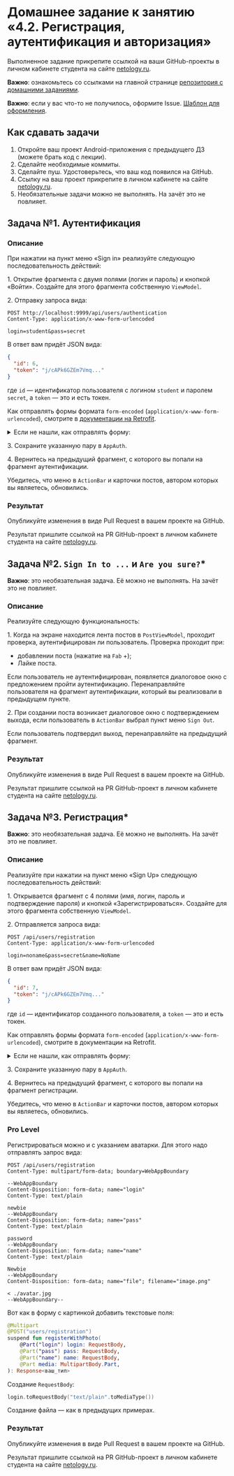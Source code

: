 # Домашнее задание к занятию «4.2. Регистрация, аутентификация и авторизация»

Выполненное задание прикрепите ссылкой на ваши GitHub-проекты в личном кабинете студента на сайте [netology.ru](https://netology.ru).

**Важно**: ознакомьтесь со ссылками на главной странице [репозитория с домашними заданиями](../README.md).

**Важно**: если у вас что-то не получилось, оформите Issue. [Шаблон для оформления](../report-requirements.md).

## Как сдавать задачи

1. Откройте ваш проект Android-приложения с предыдущего ДЗ (можете брать код с лекции).
1. Сделайте необходимые коммиты.
1. Сделайте пуш. Удостоверьтесь, что ваш код появился на GitHub.
1. Ссылку на ваш проект прикрепите в личном кабинете на сайте [netology.ru](https://netology.ru).
1. Необязательные задачи можно не выполнять. На зачёт это не повлияет. 

## Задача №1. Аутентификация

### Описание

При нажатии на пункт меню «Sign in» реализуйте следующую последовательность действий:

1\. Открытие фрагмента с двумя полями (логин и пароль) и кнопкой «Войти». Создайте для этого фрагмента собственную `ViewModel`.

2\. Отправку запроса вида:

```http request
POST http://localhost:9999/api/users/authentication
Content-Type: application/x-www-form-urlencoded

login=student&pass=secret
```

В ответ вам придёт JSON вида:
```json
{
  "id": 6,
  "token": "j/cAPk6GZEm7Vmq..."
}
```

где `id` — идентификатор пользователя с логином `student` и паролем `secret`, а `token` — это и есть токен.

Как отправлять формы формата `form-encoded` (`application/x-www-form-urlencoded`), смотрите в [документации на Retrofit](https://square.github.io/retrofit/).

<details>
<summary>Если не нашли, как отправлять форму:</summary>

```kotlin
@FormUrlEncoded
@POST("users/authentication")
suspend fun updateUser(@Field("login") login: String, @Field("pass") pass: String): Response<ваш_тип>
```

</details>

3\. Сохраните указанную пару в `AppAuth`.

4\. Вернитесь на предыдущий фрагмент, с которого вы попали на фрагмент аутентификации.

Убедитесь, что меню в `ActionBar` и карточки постов, автором которых вы являетесь, обновились.

### Результат

Опубликуйте изменения в виде Pull Request в вашем проекте на GitHub.

Результат пришлите ссылкой на PR GitHub-проект в личном кабинете студента на сайте [netology.ru](https://netology.ru).

## Задача №2. `Sign In to ...` и `Are you sure?`*

**Важно**: это необязательная задача. Её можно не выполнять. На зачёт это не повлияет.

### Описание

Реализуйте следующую функциональность:

1\. Когда на экране находится лента постов в `PostViewModel`, проходит проверка, аутентифицирован ли пользователь. Проверка проходит при:
   * добавлении поста (нажатие на `Fab` +);
   * Лайке поста.
      
Если пользователь не аутентифицирован, появляется диалоговое окно с предложением пройти аутентификацию. Перенаправляйте пользователя на фрагмент аутентификации, который вы реализовали в предыдущем пункте.

2\. При создании поста возникает диалоговое окно с подтверждением выхода, если пользователь в `ActionBar` выбрал пункт меню `Sign Out`.

Если пользователь подтвердил выход, перенаправляйте на предыдущий фрагмент.

### Результат

Опубликуйте изменения в виде Pull Request в вашем проекте на GitHub.

Результат пришлите ссылкой на PR GitHub-проект в личном кабинете студента на сайте [netology.ru](https://netology.ru).

## Задача №3. Регистрация*

**Важно**: это необязательная задача. Её можно не выполнять. На зачёт это не повлияет.

### Описание

Реализуйте при нажатии на пункт меню «Sign Up» следующую последовательность действий:

1\. Открывается фрагмент с 4 полями (имя, логин, пароль и подтверждение пароля) и кнопкой «Зарегистрироваться». Создайте для этого фрагмента собственную `ViewModel`.

2\. Отправляется запроса вида:

```http request
POST /api/users/registration
Content-Type: application/x-www-form-urlencoded

login=noname&pass=secret&name=NoName
```

В ответ вам придёт JSON вида:
```json
{
  "id": 7,
  "token": "j/cAPk6GZEm7Vmq..."
}
```

где `id` — идентификатор созданного пользователя, а `token` — это и есть токен.

Как отправлять формы формата `form-encoded` (`application/x-www-form-urlencoded`), смотрите в документации на Retrofit.

<details>
<summary>Если не нашли, как отправлять форму:</summary>

```kotlin
@FormUrlEncoded
@POST("users/registration")
suspend fun registerUser(@Field("login") login: String, @Field("pass") pass: String, @Field("name") name: String): Response<ваш_тип>
```

</details>

3\. Сохраните указанную пару в `AppAuth`.

4\. Вернитесь на предыдущий фрагмент, с которого вы попали на фрагмент регистрации.

Убедитесь, что меню в `ActionBar` и карточки постов, автором которых вы являетесь, обновились.

### Pro Level

Регистрироваться можно и с указанием аватарки. Для этого надо отправлять запрос вида:
```http request
POST /api/users/registration
Content-Type: multipart/form-data; boundary=WebAppBoundary

--WebAppBoundary
Content-Disposition: form-data; name="login"
Content-Type: text/plain

newbie
--WebAppBoundary
Content-Disposition: form-data; name="pass"
Content-Type: text/plain

password
--WebAppBoundary
Content-Disposition: form-data; name="name"
Content-Type: text/plain

Newbie
--WebAppBoundary
Content-Disposition: form-data; name="file"; filename="image.png"

< ./avatar.jpg
--WebAppBoundary--
```

Вот как в форму с картинкой добавить текстовые поля:

```kotlin
@Multipart
@POST("users/registration")
suspend fun registerWithPhoto(
    @Part("login") login: RequestBody,
    @Part("pass") pass: RequestBody,
    @Part("name") name: RequestBody,
    @Part media: MultipartBody.Part,
): Response<ваш_тип>
```

Создание `RequestBody`:
```kotlin
login.toRequestBody("text/plain".toMediaType())
```

Создание файла — как в предыдущих примерах.

### Результат

Опубликуйте изменения в виде Pull Request в вашем проекте на GitHub.

Результат пришлите ссылкой на PR GitHub-проект в личном кабинете студента на сайте [netology.ru](https://netology.ru).
